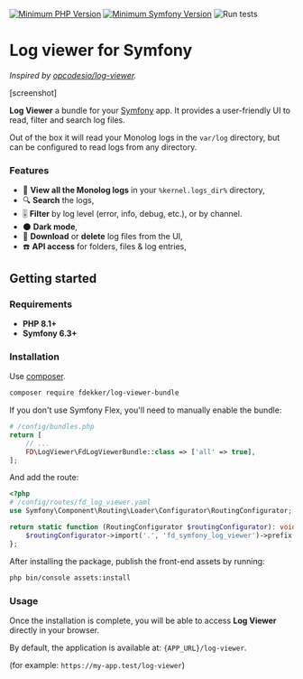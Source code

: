 [![Minimum PHP Version](https://img.shields.io/badge/php-%3E%3D%208.1-8892BF)](https://php.net/)
[![Minimum Symfony Version](https://img.shields.io/badge/symfony-%3E%3D%206.3-brightgreen)](https://symfony.com/doc/current/validation.html)
![Run tests](https://github.com/frankdekker/symfony-log-viewer-bundle/actions/workflows/test.yml/badge.svg)

# Log viewer for Symfony
*Inspired by [opcodesio/log-viewer](https://github.com/opcodesio/log-viewer).*

[screenshot]

 **Log Viewer** a bundle for your [Symfony](https://symfony.com/) app. It provides a user-friendly UI to read, filter and search log files.

Out of the box it will read your Monolog logs in the `var/log` directory, but can be configured to
read logs from any directory.


### Features

- 📂 **View all the Monolog logs** in your `%kernel.logs_dir%` directory,
- 🔍 **Search** the logs,
- 🎚 **Filter** by log level (error, info, debug, etc.), or by channel.
- 🌑 **Dark mode**,
- 💾 **Download** or **delete** log files from the UI,
- ☎️ **API access** for folders, files & log entries,

## Getting started

### Requirements

- **PHP 8.1+**
- **Symfony 6.3+**

### Installation

Use [composer](https://getcomposer.org/).
```bash
composer require fdekker/log-viewer-bundle
```
If you don't use Symfony Flex, you'll need to manually enable the bundle:
```php
# /config/bundles.php
return [
    // ...
    FD\LogViewer\FdLogViewerBundle::class => ['all' => true],
];
```
And add the route:
```php
<?php
# /config/routes/fd_log_viewer.yaml
use Symfony\Component\Routing\Loader\Configurator\RoutingConfigurator;

return static function (RoutingConfigurator $routingConfigurator): void {
    $routingConfigurator->import('.', 'fd_symfony_log_viewer')->prefix('/log-viewer');
};
```

After installing the package, publish the front-end assets by running:
```bash
php bin/console assets:install
```

### Usage

Once the installation is complete, you will be able to access **Log Viewer** directly in your browser.

By default, the application is available at: `{APP_URL}/log-viewer`.

(for example: `https://my-app.test/log-viewer`)
